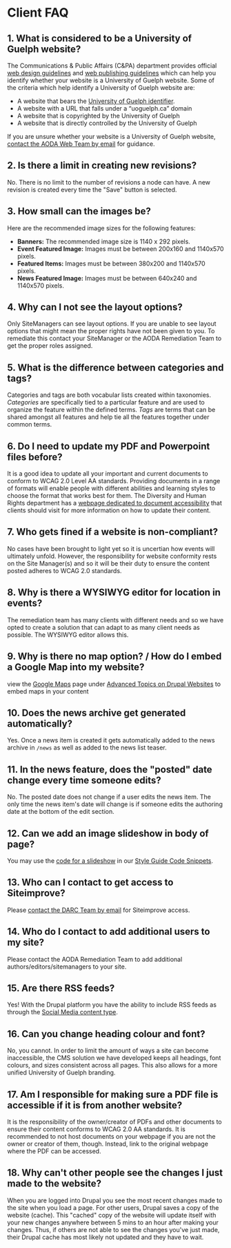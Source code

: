# Client FAQ

## 1. What is considered to be a University of Guelph website?

The Communications & Public Affairs \(C&PA\) department provides official [web design guidelines](http://www.uoguelph.ca/web/styleguide/) and [web publishing guidelines](http://www.uoguelph.ca/web/publishing/) which can help you identify whether your website is a University of Guelph website. Some of the criteria which help identify a University of Guelph website are:

* A website that bears the [University of Guelph identifier](http://www.uoguelph.ca/web/styleguide/#identifier).
* A website with a URL that falls under a “uoguelph.ca” domain
* A website that is copyrighted by the University of Guelph
* A website that is directly controlled by the University of Guelph

If you are unsure whether your website is a University of Guelph website, [contact the AODA Web Team by email](mailto:aodaweb@uoguelph.ca) for guidance.

## 2. Is there a limit in creating new revisions?

No. There is no limit to the number of revisions a node can have. A new revision is created every time the "Save" button is selected.

## 3. How small can the images be?

Here are the recommended image sizes for the following features:

* **Banners:** The recommended image size is 1140 x 292 pixels.
* **Event Featured Image:** Images must be between 200x160 and 1140x570 pixels.
* **Featured Items:** Images must be between 380x200 and 1140x570 pixels.
* **News Featured Image:** Images must be between 640x240 and 1140x570 pixels.

## 4. Why can I not see the layout options?

Only SiteManagers can see layout options. If you are unable to see layout options that might mean the proper rights have not been given to you. To remediate this contact your SiteManager or the AODA Remediation Team to get the proper roles assigned.

## 5. What is the difference between categories and tags?

Categories and tags are both vocabular lists created within taxonomies. _Categories_ are specifically tied to a particular feature and are used to organize the feature within the defined terms. _Tags_ are terms that can be shared amongst all features and help tie all the features together under common terms.

## 6. Do I need to update my PDF and Powerpoint files before?

It is a good idea to update all your important and current documents to conform to WCAG 2.0 Level AA standards. Providing documents in a range of formats will enable people with different abilities and learning styles to choose the format that works best for them. The Diversity and Human Rights department has a [webpage dedicated to document accessibility](https://www.uoguelph.ca/diversity-human-rights/accessibility/information-and-communication-document-accessibility) that clients should visit for more information on how to update their content.

## 7. Who gets fined if a website is non-compliant?

No cases have been brought to light yet so it is uncertian how events will ultimately unfold. However, the responsibility for website conformity rests on the Site Manager\(s\) and so it will be their duty to ensure the content posted adheres to WCAG 2.0 standards.

## 8. Why is there a WYSIWYG editor for location in events?

The remediation team has many clients with different needs and so we have opted to create a solution that can adapt to as many client needs as possible. The WYSIWYG editor allows this.

## 9. Why is there no map option? / How do I embed a Google Map into my website?

view the [Google Maps](advancedguide/googlemaps.md) page under [Advanced Topics on Drupal Websites](advancedguide/) to embed maps in your content

## 10. Does the news archive get generated automatically?

Yes. Once a news item is created it gets automatically added to the news archive in `/news` as well as added to the news list teaser.

## 11. In the news feature, does the "posted" date change every time someone edits?

No. The posted date does not change if a user edits the news item. The only time the news item's date will change is if someone edits the authoring date at the bottom of the edit section.

## 12. Can we add an image slideshow in body of page?

You may use the [code for a slideshow](styleguide.md#slideshows) in our [Style Guide Code Snippets](styleguide.md).

## 13. Who can I contact to get access to Siteimprove?

Please [contact the DARC Team by email](mailto:darc@uoguelph.ca) for Siteimprove access.

## 14. Who do I contact to add additional users to my site?

Please contact the AODA Remediation Team to add additional authors/editors/sitemanagers to your site.

## 15. Are there RSS feeds?

Yes! With the Drupal platform you have the ability to include RSS feeds as through the [Social Media content type](ugcontenttypes/howto-socialmedia/).

## 16. Can you change heading colour and font?

No, you cannot. In order to limit the amount of ways a site can become inaccessible, the CMS solution we have developed keeps all headings, font colours, and sizes consistent across all pages. This also allows for a more unified University of Guelph branding.

## 17. Am I responsible for making sure a PDF file is accessible if it is from another website?

It is the responsibility of the owner/creator of PDFs and other documents to ensure their content conforms to WCAG 2.0 AA standards. It is recommended to not host documents on your webpage if you are not the owner or creator of them, though. Instead, link to the original webpage where the PDF can be accessed.

## 18. Why can't other people see the changes I just made to the website?

When you are logged into Drupal you see the most recent changes made to the site when you load a page. For other users, Drupal saves a copy of the website \(cache\). This "cached" copy of the website will update itself with your new changes anywhere between 5 mins to an hour after making your changes. Thus, if others are not able to see the changes you've just made, their Drupal cache has most likely not updated and they have to wait.

